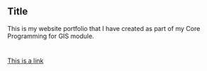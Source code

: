 
## Title

This is my website portfolio that I have created as part of my Core Programming for GIS module. 

#


[This is a link](www.google.com)

